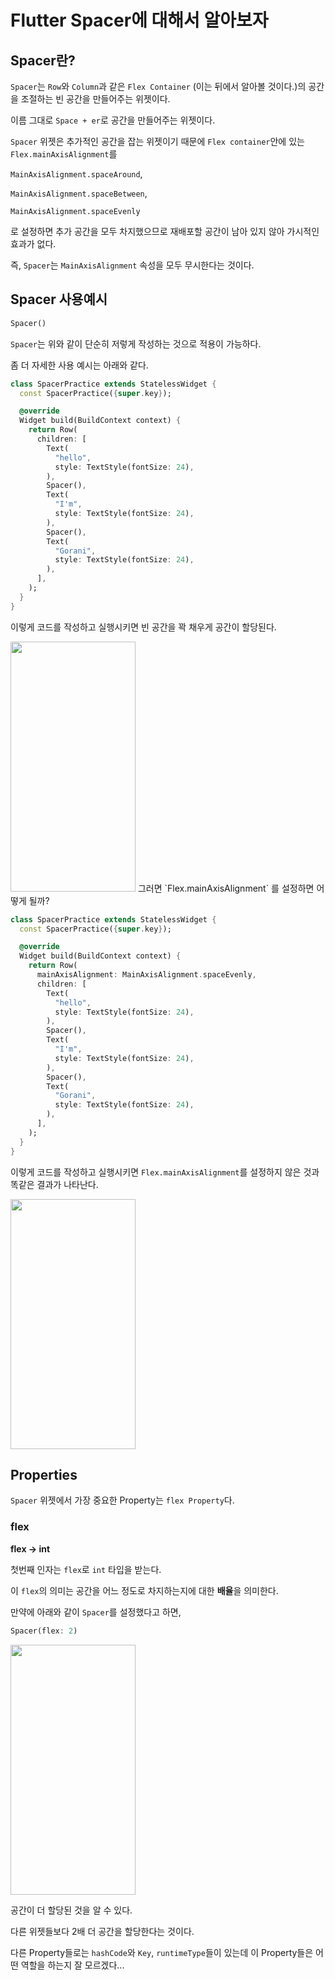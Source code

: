 # Flutter Spacer에 대해서 알아보자

## Spacer란?

`Spacer`는 `Row`와 `Column`과 같은 `Flex Container` (이는 뒤에서 알아볼 것이다.)의 공간을 조절하는 빈 공간을 만들어주는 위젯이다.

이름 그대로 `Space + er`로 공간을 만들어주는 위젯이다.

`Spacer` 위젯은 추가적인 공간을 잡는 위젯이기 때문에 `Flex container`안에 있는 `Flex.mainAxisAlignment`를

`MainAxisAlignment.spaceAround`,

`MainAxisAlignment.spaceBetween`,

`MainAxisAlignment.spaceEvenly`

로 설정하면 추가 공간을 모두 차지했으므로 재배포할 공간이 남아 있지 않아 가시적인 효과가 없다.

즉, `Spacer`는 `MainAxisAlignment` 속성을 모두 무시한다는 것이다.

## Spacer 사용예시

```dart
Spacer()
```

`Spacer`는 위와 같이 단순히 저렇게 작성하는 것으로 적용이 가능하다.

좀 더 자세한 사용 예시는 아래와 같다.

```dart
class SpacerPractice extends StatelessWidget {
  const SpacerPractice({super.key});

  @override
  Widget build(BuildContext context) {
    return Row(
      children: [
        Text(
          "hello",
          style: TextStyle(fontSize: 24),
        ),
        Spacer(),
        Text(
          "I'm",
          style: TextStyle(fontSize: 24),
        ),
        Spacer(),
        Text(
          "Gorani",
          style: TextStyle(fontSize: 24),
        ),
      ],
    );
  }
}
```

이렇게 코드를 작성하고 실행시키면 빈 공간을 꽉 채우게 공간이 할당된다.

<img src=https://user-images.githubusercontent.com/65299607/200558798-ebd64ce2-6f6a-44cb-8a80-2797f9367787.png width="200" height="400">
그러면 `Flex.mainAxisAlignment` 를 설정하면 어떻게 될까?

```dart
class SpacerPractice extends StatelessWidget {
  const SpacerPractice({super.key});

  @override
  Widget build(BuildContext context) {
    return Row(
      mainAxisAlignment: MainAxisAlignment.spaceEvenly,
      children: [
        Text(
          "hello",
          style: TextStyle(fontSize: 24),
        ),
        Spacer(),
        Text(
          "I'm",
          style: TextStyle(fontSize: 24),
        ),
        Spacer(),
        Text(
          "Gorani",
          style: TextStyle(fontSize: 24),
        ),
      ],
    );
  }
}
```

이렇게 코드를 작성하고 실행시키면 `Flex.mainAxisAlignment`를 설정하지 않은 것과 똑같은 결과가 나타난다.

<img src=https://user-images.githubusercontent.com/65299607/200558798-ebd64ce2-6f6a-44cb-8a80-2797f9367787.png width="200" height="400">


## Properties

`Spacer` 위젯에서 가장 중요한 Property는 `flex Property`다.

### flex

**flex -> int**

첫번째 인자는 `flex`로 `int` 타입을 받는다.

이 `flex`의 의미는 공간을 어느 정도로 차지하는지에 대한 **배율**을 의미한다.

만약에 아래와 같이 `Spacer`를 설정했다고 하면,

```dart
Spacer(flex: 2)
```

<img src=https://user-images.githubusercontent.com/65299607/200558853-d176a3e0-61e7-4f3e-abcf-eb1e14b97662.png width="200" height="400">

공간이 더 할당된 것을 알 수 있다.

다른 위젯들보다 2배 더 공간을 할당한다는 것이다.

다른 Property들로는 `hashCode`와 `Key`, `runtimeType`들이 있는데 이 Property들은 어떤 역할을 하는지 잘 모르겠다...

